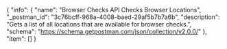 {
  "info": {
    "name": "Browser Checks API Checks Browser Locations",
    "_postman_id": "3c76bcff-968a-4008-baed-29af5b7b7a6b",
    "description": "Gets a list of all locations that are available for browser checks.",
    "schema": "https://schema.getpostman.com/json/collection/v2.0.0/"
  },
  "item": []
}